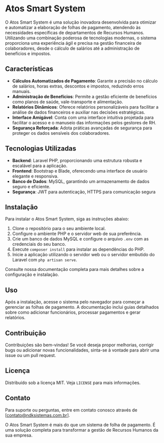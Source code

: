 # Atos Smart System

O Atos Smart System é uma solução inovadora desenvolvida para otimizar e automatizar a elaboração de folhas de pagamento, atendendo às necessidades específicas de departamentos de Recursos Humanos. Utilizando uma combinação poderosa de tecnologias modernas, o sistema proporciona uma experiência ágil e precisa na gestão financeira de colaboradores, desde o cálculo de salários até a administração de benefícios e impostos.

## Características

- **Cálculos Automatizados de Pagamento**: Garante a precisão no cálculo de salários, horas extras, descontos e impostos, reduzindo erros manuais.
- **Administração de Benefícios**: Permite a gestão eficiente de benefícios como planos de saúde, vale-transporte e alimentação.
- **Relatórios Dinâmicos**: Oferece relatórios personalizáveis para facilitar a análise de dados financeiros e auxiliar nas decisões estratégicas.
- **Interface Amigável**: Conta com uma interface intuitiva projetada para facilitar o acesso e o manuseio das informações pelos gestores de RH.
- **Segurança Reforçada**: Adota práticas avançadas de segurança para proteger os dados sensíveis dos colaboradores.

## Tecnologias Utilizadas

- **Backend**: Laravel PHP, proporcionando uma estrutura robusta e escalável para a aplicação.
- **Frontend**: Bootstrap e Blade, oferecendo uma interface de usuário elegante e responsiva.
- **Banco de Dados**: MySQL, garantindo um armazenamento de dados seguro e eficiente.
- **Segurança**: JWT para autenticação, HTTPS para comunicação segura

## Instalação

Para instalar o Atos Smart System, siga as instruções abaixo:

1. Clone o repositório para o seu ambiente local.
2. Configure o ambiente PHP e o servidor web de sua preferência.
3. Crie um banco de dados MySQL e configure o arquivo `.env` com as credenciais do seu banco.
4. Execute `composer install` para instalar as dependências do PHP.
5. Inicie a aplicação utilizando o servidor web ou o servidor embutido do Laravel com `php artisan serve`.

Consulte nossa documentação completa para mais detalhes sobre a configuração e instalação.

## Uso

Após a instalação, acesse o sistema pelo navegador para começar a gerenciar as folhas de pagamento. A documentação inclui guias detalhados sobre como adicionar funcionários, processar pagamentos e gerar relatórios.

## Contribuição

Contribuições são bem-vindas! Se você deseja propor melhorias, corrigir bugs ou adicionar novas funcionalidades, sinta-se à vontade para abrir uma issue ou um pull request.

## Licença

Distribuído sob a licença MIT. Veja `LICENSE` para mais informações.

## Contato

Para suporte ou perguntas, entre em contato conosco através de [contato@ndksistemas.com.br].

O Atos Smart System é mais do que um sistema de folha de pagamento. É uma solução completa para transformar a gestão de Recursos Humanos da sua empresa.

